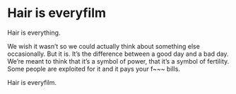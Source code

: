 # Hair is everyfilm

Hair is everything.

We wish it wasn’t so we could actually think about something else occasionally. But it is. It’s the difference between a good day and a bad day. We’re meant to think that it’s a symbol of power, that it’s a symbol of fertility. Some people are exploited for it and it pays your f~~~ bills. 

Hair is everyfilm.

